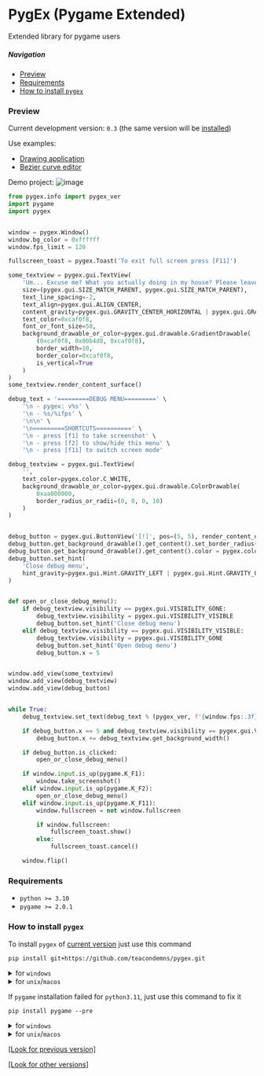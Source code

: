 # PygEx (Pygame Extended)
Extended library for pygame users

##### Navigation
- [Preview](#preview)
- [Requirements](#requirements)
- [How to install `pygex`](#how-to-install-pygex)

### Preview
Current development version: `0.3` (the same version will be [installed](#how-to-install-pygex))

Use examples:
- [Drawing application](https://github.com/teacondemns/vector-paint)
- [Bezier curve editor](https://github.com/teacondemns/bezier-curve)

Demo project:
![image](https://user-images.githubusercontent.com/83653555/219899773-66055e2a-9379-4c72-b6ee-60dbd70f56f9.png)
```py
from pygex.info import pygex_ver
import pygame
import pygex


window = pygex.Window()
window.bg_color = 0xffffff
window.fps_limit = 120

fullscreen_toast = pygex.Toast('To exit full screen press [F11]')

some_textview = pygex.gui.TextView(
    'Um... Excuse me? What you actually doing in my house? Please leave now!',
    size=(pygex.gui.SIZE_MATCH_PARENT, pygex.gui.SIZE_MATCH_PARENT),
    text_line_spacing=-2,
    text_align=pygex.gui.ALIGN_CENTER,
    content_gravity=pygex.gui.GRAVITY_CENTER_HORIZONTAL | pygex.gui.GRAVITY_CENTER_VERTICAL,
    text_color=0xcaf0f8,
    font_or_font_size=50,
    background_drawable_or_color=pygex.gui.drawable.GradientDrawable(
        (0xcaf0f8, 0x00b4d8, 0xcaf0f8),
        border_width=10,
        border_color=0xcaf0f8,
        is_vertical=True
    )
)
some_textview.render_content_surface()

debug_text = '=========DEBUG MENU=========' \
    '\n - pygex: v%s' \
    '\n - %s/%ifps' \
    '\n\n' \
    '\n=========SHORTCUTS==========' \
    '\n - press [f1] to take screenshot' \
    '\n - press [f2] to show/hide this menu' \
    '\n - press [f11] to switch screen mode'

debug_textview = pygex.gui.TextView(
    '',
    text_color=pygex.color.C_WHITE,
    background_drawable_or_color=pygex.gui.drawable.ColorDrawable(
        0xaa000000,
        border_radius_or_radii=(0, 0, 0, 10)
    )
)


debug_button = pygex.gui.ButtonView('[!]', pos=(5, 5), render_content_during_initialization=False)
debug_button.get_background_drawable().get_content().set_border_radius(90)
debug_button.get_background_drawable().get_content().color = pygex.color.C_RED | 0xaa000000
debug_button.set_hint(
    'Close debug menu',
    hint_gravity=pygex.gui.Hint.GRAVITY_LEFT | pygex.gui.Hint.GRAVITY_UNDER_CENTER
)


def open_or_close_debug_menu():
    if debug_textview.visibility == pygex.gui.VISIBILITY_GONE:
        debug_textview.visibility = pygex.gui.VISIBILITY_VISIBLE
        debug_button.set_hint('Close debug menu')
    elif debug_textview.visibility == pygex.gui.VISIBILITY_VISIBLE:
        debug_textview.visibility = pygex.gui.VISIBILITY_GONE
        debug_button.set_hint('Open debug menu')
        debug_button.x = 5


window.add_view(some_textview)
window.add_view(debug_textview)
window.add_view(debug_button)


while True:
    debug_textview.set_text(debug_text % (pygex_ver, f'{window.fps:.3f}', window.fps_limit))

    if debug_button.x == 5 and debug_textview.visibility == pygex.gui.VISIBILITY_VISIBLE:
        debug_button.x += debug_textview.get_background_width()

    if debug_button.is_clicked:
        open_or_close_debug_menu()

    if window.input.is_up(pygame.K_F1):
        window.take_screenshot()
    elif window.input.is_up(pygame.K_F2):
        open_or_close_debug_menu()
    elif window.input.is_up(pygame.K_F11):
        window.fullscreen = not window.fullscreen

        if window.fullscreen:
            fullscreen_toast.show()
        else:
            fullscreen_toast.cancel()

    window.flip()

```

<!--
This module include:
- More advanced mouse controller (`mouse.py`: each button can be in one of four pressing statuses: not pressed, button down, held, button up)
- More advanced keys input controller (`input.py`: each key can be in one of five pressing statuses: not pressed, key down, held, key up; key up or key hold for first 0.5s and after that 0.1s)
- Extensive functionality for manipulating color (by default, all color values of this module are accepted as an argument of functions that are not included in the submodule color.py, are expected only in HEX or AHEX format, and not as in pygame - HEXA, but accepted in RGBA format as and in pygame)
- Function for calculating the Bézier curve (`math.py`)
- Functions for Gaussian blur, mask cutting, generate gradient Surface, and corner rounding for pygame Surface (`image.py`)
- Function for more convenient text rendering, with the ability to buffer the font by size, as well as render text by font size both unaligned in any way, and aligned with extensive settings (`text.py`: `pygex.text.render_aligned_text(...)` - also include `align` `=` `pygex.text.ALIGN_LEFT` or `pygex.text.ALIGN_RIGHT` or `pygex.text.ALIGN_CENTER` or `pygex.text.ALIGN_BLOCK`, `line_spacing`, `line_number`, `paragraph_space`, `size` `=` `(..., ...)` or `(SIZE_WRAP_CONTENT, ...)` or `(..., SIZE_WRAP_CONTENT)` or `(SIZE_WRAP_CONTENT, SIZE_WRAP_CONTENT)`)
- Drawing the simplest grid (`draw.py`)
- Convenient interface for creating and managing a window (`window.py`: taking screenshots, showing toasts, better full screen mode toggle system, `pygex.mouse` and `pygex.input` are also integrated into this interface)
- Interface for toasts (short text messages) displaying (`gui/toast.py`)
- Interface for text hints displaying (`gui/hint.py`)
-->

### Requirements
- `python >= 3.10`
- `pygame >= 2.0.1`

### How to install `pygex`
To install `pygex` of [current version](#preview) just use this command
```
pip install git+https://github.com/teacondemns/pygex.git
```

<details>
  <summary>for <code>windows</code></summary>
  

```
py -m pip install git+https://github.com/teacondemns/pygex.git
```
</details>

<details>
  <summary>for <code>unix</code>/<code>macos</code></summary>
  

```
python3 -m pip install git+https://github.com/teacondemns/pygex.git
```
</details>

If `pygame` installation failed for `python3.11`, just use this command to fix it
```
pip install pygame --pre
```

<details>
  <summary>for <code>windows</code></summary>
  

```
py -m pip install pygame --pre
```
</details>

<details>
  <summary>for <code>unix</code>/<code>macos</code></summary>
  

```
python3 -m pip install pygame --pre
```
</details>

[[Look for previous version]](https://github.com/teacondemns/pygex/releases/tag/v0.2.dev3)

[[Look for other versions]](https://github.com/teacondemns/pygex/releases)

